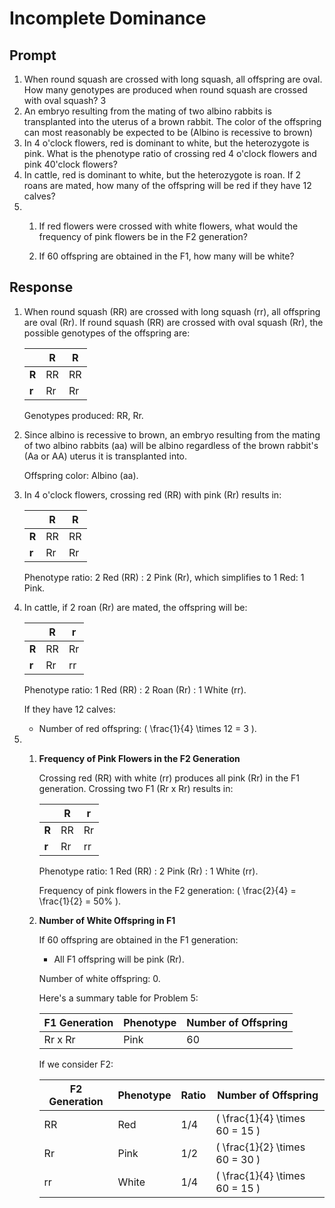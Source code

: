# Incomplete Dominance

## Prompt

1. When round squash are crossed with long squash, all offspring are oval. How many genotypes are produced when round squash are crossed with oval squash? 3
2. An embryo resulting from the mating of two albino rabbits is transplanted into the uterus of a brown rabbit. The color of the offspring can most reasonably be expected to be (Albino is recessive to brown)
3. In 4 o'clock flowers, red is dominant to white, but the heterozygote is pink. What is the phenotype ratio of crossing red 4 o'clock flowers and pink 40'clock flowers?
4. In cattle, red is dominant to white, but the heterozygote is roan. If 2 roans are mated, how many of the offspring will be red if they have 12 calves?
5. 1. If red flowers were crossed with white flowers, what would the frequency of pink flowers be in the F2 generation?

    2. If 60 offspring are obtained in the F1, how many will be white?

## Response

1. When round squash (RR) are crossed with long squash (rr), all offspring are oval (Rr). If round squash (RR) are crossed with oval squash (Rr), the possible genotypes of the offspring are:

    |         | R  | R  |
    |---------|----|----|
    | **R**   | RR | RR |
    | **r**   | Rr | Rr |

    Genotypes produced: RR, Rr.

2. Since albino is recessive to brown, an embryo resulting from the mating of two albino rabbits (aa) will be albino regardless of the brown rabbit's (Aa or AA) uterus it is transplanted into.

    Offspring color: Albino (aa).

3. In 4 o'clock flowers, crossing red (RR) with pink (Rr) results in:

    |         | R  | R  |
    |---------|----|----|
    | **R**   | RR | RR |
    | **r**   | Rr | Rr |

    Phenotype ratio: 2 Red (RR) : 2 Pink (Rr), which simplifies to 1 Red: 1 Pink.

4. In cattle, if 2 roan (Rr) are mated, the offspring will be:

    |         | R  | r  |
    |---------|----|----|
    | **R**   | RR | Rr |
    | **r**   | Rr | rr |

    Phenotype ratio: 1 Red (RR) : 2 Roan (Rr) : 1 White (rr).

    If they have 12 calves:
    - Number of red offspring: \( \frac{1}{4} \times 12 = 3 \).

5. 1. **Frequency of Pink Flowers in the F2 Generation**

        Crossing red (RR) with white (rr) produces all pink (Rr) in the F1 generation. Crossing two F1 (Rr x Rr) results in:

        |         | R  | r  |
        |---------|----|----|
        | **R**   | RR | Rr |
        | **r**   | Rr | rr |

        Phenotype ratio: 1 Red (RR) : 2 Pink (Rr) : 1 White (rr).

        Frequency of pink flowers in the F2 generation: \( \frac{2}{4} = \frac{1}{2} = 50\% \).

    2. **Number of White Offspring in F1**

        If 60 offspring are obtained in the F1 generation:
        - All F1 offspring will be pink (Rr).

        Number of white offspring: 0.

        Here's a summary table for Problem 5:

        | F1 Generation | Phenotype | Number of Offspring |
        |---------------|-----------|---------------------|
        | Rr x Rr       | Pink      | 60                  |

        If we consider F2:

        | F2 Generation | Phenotype | Ratio | Number of Offspring              |
        |---------------|-----------|-------|----------------------------------|
        | RR            | Red       | 1/4   | \( \frac{1}{4} \times 60 = 15 \) |
        | Rr            | Pink      | 1/2   | \( \frac{1}{2} \times 60 = 30 \) |
        | rr            | White     | 1/4   | \( \frac{1}{4} \times 60 = 15 \) |